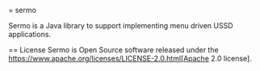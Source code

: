 = sermo

Sermo is a Java library to support implementing menu driven USSD applications.

== License
Sermo is Open Source software released under the https://www.apache.org/licenses/LICENSE-2.0.html[Apache 2.0 license].
